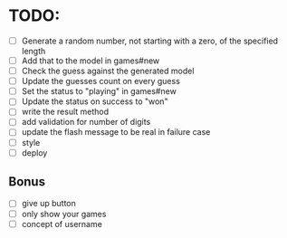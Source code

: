 # TODO:

- [ ] Generate a random number, not starting with a zero, of the specified length
- [ ] Add that to the model in games#new
- [ ] Check the guess against the generated model
- [ ] Update the guesses count on every guess
- [ ] Set the status to "playing" in games#new
- [ ] Update the status on success to "won"
- [ ] write the result method
- [ ] add validation for number of digits
- [ ] update the flash message to be real in failure case
- [ ] style
- [ ] deploy

## Bonus

- [ ] give up button
- [ ] only show your games
- [ ] concept of username